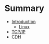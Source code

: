 # Summary

* [Introduction](README.md)
    * [Linux](linux/shell.md)
* [TCP/IP](tcpip.md)
* [CDH](cdh.md)

